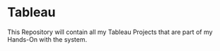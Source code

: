 # Tableau
This Repository will contain all my Tableau Projects that are part of my Hands-On with the system.
